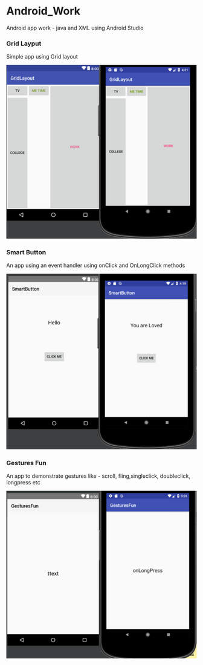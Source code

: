 # Android_Work
Android app work - java and XML using Android Studio

<h3>Grid Layput</h3>

Simple app using Grid layout 

![Grid App](https://github.com/TolaTess/Android_Work/blob/master/GridLayout/app/Image.png)


<h3>Smart Button</h3>

An app using an event handler using onClick and OnLongClick methods

![Smart Button](https://github.com/TolaTess/Android_Work/blob/master/SmartButton/app/Image.png)

<h3>Gestures Fun</h3>

An app to demonstrate gestures like - scroll, fling,singleclick, doubleclick, longpress etc

![Gestures](https://github.com/TolaTess/Android_Work/blob/master/GesturesFun/app/Image.png)
